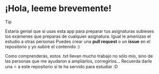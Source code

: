 # ¡Hola, leeme brevemente!

> [!Tip]
> Estaría genial que si usas esta app para preparar tus asignaturas subieses los exámenes que preparas de cualquier asignatura. Igual le amenizas el estudio a otras personas
> Puedes crear una **pull request** o un **issue** en el repositorio y yo subiré el contenido :)

Como comprenderás, estos .txt llevan mucho trabajo no sólo mío, sino de las personas que me ayudaron a ampliarlos, corregirlos...
Recuerda darle una ⭐ a este repositorio si te ha servido para estudiar :D
